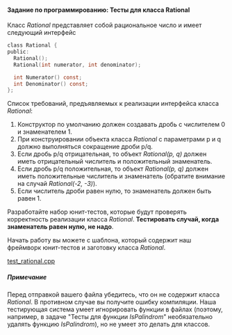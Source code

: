 #### Задание по программированию: Тесты для класса Rational ####


Класс _Rational_ представляет собой рациональное число и имеет следующий интерфейс
```objectivec
class Rational {
public:
  Rational();
  Rational(int numerator, int denominator);

  int Numerator() const;
  int Denominator() const;
};
```
Список требований, предъявляемых к реализации интерфейса класса _Rational_:

1. Конструктор по умолчанию должен создавать дробь с числителем 0 и знаменателем 1.
2. При конструировании объекта класса _Rational_ с параметрами p и q должно выполняться сокращение дроби p/q.
3. Если дробь p/q отрицательная, то объект _Rational(p, q)_ должен иметь отрицательный числитель и положительный знаменатель.
4. Если дробь p/q положительная, то объект _Rational(p, q)_ должен иметь положительные числитель и знаменатель (обратите внимание на случай _Rational(-2, -3)_).
5. Если числитель дроби равен нулю, то знаменатель должен быть равен 1.

Разработайте набор юнит-тестов, которые будут проверять корректность реализации класса _Rational_. **Тестировать случай, когда знаменатель равен нулю, не надо**.

Начать работу вы можете с шаблона, который содержит наш фреймворк юнит-тестов и заготовку класса _Rational_.

[test_rational.cpp](https://github.com/VulpesCorsac/Coursera-Modern-C-plus-plus-development/blob/master/2%20-%20Yellow%20belt/Week%202/Tasks/4%20-%20Test%20Rational%20class/Template/test_rational.cpp)

##### Примечание #####
Перед отправкой вашего файла убедитесь, что он не содержит класса _Rational_. В противном случае вы получите ошибку компиляции. Наша тестирующая система умеет игнорировать функции в файлах (поэтому, например, в задаче "Тесты для функции _IsPalindrom_" необязательно удалять функцию _IsPalindrom_), но не умеет это делать для классов.
